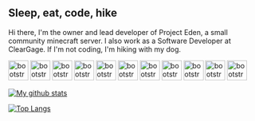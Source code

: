 ## Sleep, eat, code, hike

Hi there, I'm the owner and lead developer of Project Eden, a small community minecraft server. I also work as a Software Developer at ClearGage. If I'm not coding, I'm hiking with my dog.

<p align="left">
  <img src="https://devicons.github.io/devicon/devicon.git/icons/java/java-original.svg" alt="bootstrap" width="40" height="40" />
  <img src="https://devicons.github.io/devicon/devicon.git/icons/ubuntu/ubuntu-plain.svg" alt="bootstrap" width="40" height="40" />
  <img src="https://devicons.github.io/devicon/devicon.git/icons/html5/html5-original.svg" alt="bootstrap" width="40" height="40" />
  <img src="https://devicons.github.io/devicon/devicon.git/icons/javascript/javascript-original.svg" alt="bootstrap" width="40" height="40" />
  <img src="https://devicons.github.io/devicon/devicon.git/icons/docker/docker-original.svg" alt="bootstrap" width="40" height="40" />
  <img src="https://devicons.github.io/devicon/devicon.git/icons/mysql/mysql-original.svg" alt="bootstrap" width="40" height="40" />
  <img src="https://devicons.github.io/devicon/devicon.git/icons/mongodb/mongodb-original.svg" alt="bootstrap" width="40" height="40" />
  <img src="https://devicons.github.io/devicon/devicon.git/icons/nginx/nginx-original.svg" alt="bootstrap" width="40" height="40" />
  <img src="https://devicons.github.io/devicon/devicon.git/icons/git/git-original.svg" alt="bootstrap" width="40" height="40" />
  <img src="https://devicons.github.io/devicon/devicon.git/icons/jetbrains/jetbrains-original.svg" alt="bootstrap" width="40" height="40" />
  <img src="https://devicons.github.io/devicon/devicon.git/icons/vim/vim-original.svg" alt="bootstrap" width="40" height="40" />
</p>

[![My github stats](https://github-readme-stats.vercel.app/api?username=Pugabyte&show_icons=true&theme=radical&custom_title=Pugabyte's%20Github%20Stats&bg_color=181818&text_color=aaaaaa&title_color=915bf5&hide_border=true)](https://github.com/anuraghazra/github-readme-stats)

[![Top Langs](https://github-readme-stats.vercel.app/api/top-langs/?username=pugabyte&layout=compact&bg_color=181818&text_color=aaaaaa&title_color=915bf5&hide_border=true)](https://github.com/anuraghazra/github-readme-stats)
